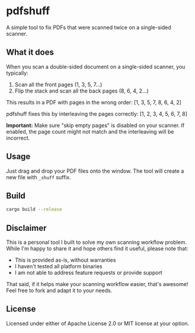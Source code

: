# pdfshuff

A simple tool to fix PDFs that were scanned twice on a single-sided scanner.

## What it does

When you scan a double-sided document on a single-sided scanner, you typically:

1. Scan all the front pages (1, 3, 5, 7...)
2. Flip the stack and scan all the back pages (8, 6, 4, 2...)

This results in a PDF with pages in the wrong order: [1, 3, 5, 7, 8, 6, 4, 2]

pdfshuff fixes this by interleaving the pages correctly: [1, 2, 3, 4, 5, 6, 7, 8]

**Important:** Make sure "skip empty pages" is disabled on your scanner. If enabled, the page count might not match and the interleaving will be incorrect.

## Usage

Just drag and drop your PDF files onto the window. The tool will create a new file with `_shuff` suffix.

## Build

```bash
cargo build --release
```

## Disclaimer

This is a personal tool I built to solve my own scanning workflow problem. While I'm happy to share it and hope others find it useful, please note that:

- This is provided as-is, without warranties
- I haven't tested all platform binaries
- I am not able to address feature requests or provide support

That said, if it helps make your scanning workflow easier, that's awesome! Feel free to fork and adapt it to your needs.

## License

Licensed under either of Apache License 2.0 or MIT license at your option.
